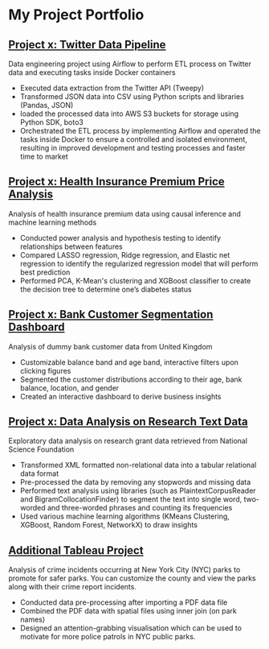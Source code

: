 # My Project Portfolio

## [Project x: Twitter Data Pipeline](https://choijin.github.io/Twitter_Data_Pipeline_ETL/) 

Data engineering project using Airflow to perform ETL process on Twitter data and executing tasks inside Docker containers
* Executed data extraction from the Twitter API (Tweepy)
* Transformed JSON data into CSV using Python scripts and libraries (Pandas, JSON)
* loaded the processed data into AWS S3 buckets for storage using Python SDK, boto3
* Orchestrated the ETL process by implementing Airflow and operated the tasks inside Docker to ensure a controlled and isolated environment, resulting in improved development and testing processes and faster time to market

## [Project x: Health Insurance Premium Price Analysis](https://choijin.github.io/Health_Insurance_Analysis/) 

Analysis of health insurance premium data using causal inference and machine learning methods
* Conducted power analysis and hypothesis testing to identify relationships between features
* Compared LASSO regression, Ridge regression, and Elastic net regression to identify the regularized regression model that will perform best prediction
* Performed PCA, K-Mean's clustering and XGBoost classifier to create the decision tree to determine one’s diabetes status

## [Project x: Bank Customer Segmentation Dashboard](https://choijin.github.io/Bank_Customer_Dashboard/) 

Analysis of dummy bank customer data from United Kingdom
* Customizable balance band and age band, interactive filters upon clicking figures
* Segmented the customer distributions according to their age, bank balance, location, and gender
* Created an interactive dashboard to derive business insights

## [Project x: Data Analysis on Research Text Data](https://choijin.github.io/Data_Analysis_Research/)  

Exploratory data analysis on research grant data retrieved from National Science Foundation 
* Transformed XML formatted non-relational data into a tabular relational data format
* Pre-processed the data by removing any stopwords and missing data
* Performed text analysis using libraries (such as PlaintextCorpusReader and BigramCollocationFinder) to segment the text into single word, two-worded and three-worded phrases and counting its frequencies
* Used various machine learning algorithms (KMeans Clustering, XGBoost, Random Forest, NetworkX) to draw insights

## [Additional Tableau Project](https://public.tableau.com/app/profile/jin.choi8484/viz/NYCParkCrime_16744573706270/NYCRates) 

Analysis of crime incidents occurring at New York City (NYC) parks to promote for safer parks. You can customize the county and view the parks along with their crime report incidents.

* Conducted data pre-processing after importing a PDF data file
* Combined the PDF data with spatial files using inner join (on park names)
* Designed an attention-grabbing visualisation which can be used to motivate for more police patrols in NYC public parks.
